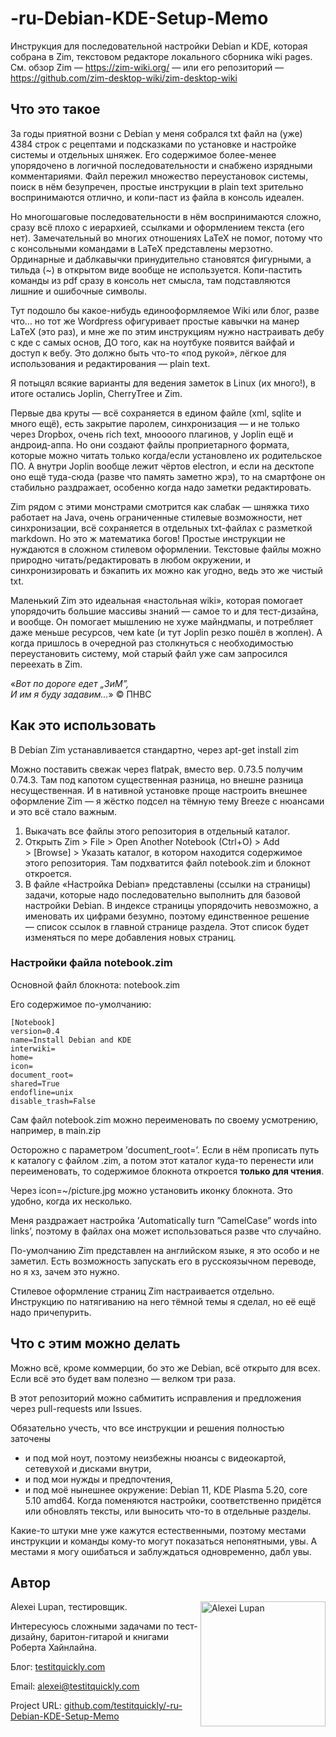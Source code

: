 # -ru-Debian-KDE-Setup-Memo 
Инструкция для последовательной настройки Debian и KDE, которая собрана в Zim, текстовом редакторе локального сборника wiki pages. См. обзор Zim — https://zim-wiki.org/ — или его репозиторий — https://github.com/zim-desktop-wiki/zim-desktop-wiki

## Что это такое

За годы приятной возни с Debian у меня собрался txt файл на (уже) 4384 строк с рецептами и подсказками по установке и настройке системы и отдельных шняжек. Его содержимое более-менее упорядочено в логичной последовательности и снабжено изрядными комментариями. Файл пережил множество переустановок системы, поиск в нём безупречен, простые инструкции в plain text зрительно воспринимаются отлично, и копи-паст из файла в консоль идеален.

Но многошаговые последовательности в нём воспринимаются сложно, сразу всё плохо с иерархией, ссылками и оформлением текста (его нет). Замечательный во многих отношениях LaTeX не помог, потому что с консольными командами в LaTeX представлены мерзотно. Ординарные и даблкавычки принудительно становятся фигурными, а тильда (~) в открытом виде вообще не используется. Копи-пастить команды из pdf сразу в консоль нет смысла, там подставляются лишние и ошибочные символы.

Тут подошло бы какое-нибудь единооформляемое Wiki или блог, разве что… но тот же Wordpress офигуривает простые кавычки на манер LaTeX (это раз), и мне же по этим инструкциям нужно настраивать дебу с кде с самых основ, ДО того, как на ноутбуке появится вайфай и доступ к вебу. Это должно быть что-то «под рукой», лёгкое для использования и редактирования — plain text. 

Я потыцял всякие варианты для ведения заметок в Linux (их много!), в итоге остались Joplin, CherryTree и Zim. 

Первые два круты — всё сохраняется в едином файле (xml, sqlite и много ещё), есть закрытие паролем, синхронизация — и не только через Dropbox, очень rich text, мноооого плагинов, у Joplin ещё и андроид-аппа. Но они создают файлы проприетарного формата, которые можно читать только когда/если установлено их родительское ПО. А внутри Joplin вообще лежит чёртов electron, и если на десктопе оно ещё туда-сюда (разве что память заметно жрэ), то на смартфоне он стабильно раздражает, особенно когда надо заметки редактировать.

Zim рядом с этими монстрами смотрится как слабак — шняжка тихо работает на Java, очень ограниченные стилевые возможности, нет синхронизации, всё сохраняется в отдельных txt-файлах с разметкой markdown. Но это ж математика богов! Простые инструкции не нуждаются в сложном стилевом оформлении. Текстовые файлы можно природно читать/редактировать в любом окружении, и синхронизировать и бэкапить их можно как угодно, ведь это же чистый txt. 

Маленький Zim это идеальная «настольная wiki», которая помогает упорядочить большие массивы знаний — самое то и для тест-дизайна, и вообще. Он помогает мышлению не хуже майндмапы, и потребляет даже меньше ресурсов, чем kate (и тут Joplin резко пошёл в жоплен). А когда пришлось в очередной раз столкнуться с необходимостью переустановить систему, мой старый файл уже сам запросился переехать в Zim.

«_Вот по дороге едет „ЗиМ”,<br />
И им я буду задавим…_» © ПНВС

## Как это использовать

В Debian Zim устанавливается стандартно, через apt-get install zim 

Можно поставить свежак через flatpak, вместо вер. 0.73.5 получим 0.74.3. Там под капотом существенная разница, но внешне разница несущественная. И в нативной установке проще настроить внешнее оформление Zim — я жёстко подсел на тёмную тему Breeze с нюансами и это всё стало важным.

1. Выкачать все файлы этого репозитория в отдельный каталог.
2. Открыть Zim > File > Open Another Notebook (Ctrl+O) > Add > [Browse] > Указать каталог, в котором находится содержимое этого репозитория. Там подхватится файл notebook.zim и блокнот откроется.
3. В файле «Настройка Debian» представлены (ссылки на страницы) задачи, которые надо последовательно выполнить для базовой настройки Debian. В индексе страницы упорядочить невозможно, а именовать их цифрами безумно, поэтому единственное решение — список ссылок в главной странице раздела. Этот список будет изменяться по мере добавления новых страниц.

### Настройки файла notebook.zim

Основной файл блокнота: notebook.zim

Его содержимое по-умолчанию:

    [Notebook]
    version=0.4
    name=Install Debian and KDE
    interwiki=
    home=
    icon=
    document_root=
    shared=True
    endofline=unix
    disable_trash=False

Сам файл notebook.zim можно переименовать по своему усмотрению, например, в main.zip

Осторожно с параметром ’document_root=’. Если в нём прописать путь к каталогу с файлом .zim, а потом этот каталог куда-то перенести или переименовать, то содержимое блокнота откроется **только для чтения**.

Через icon=~/picture.jpg можно установить иконку блокнота. Это удобно, когда их несколько.

Меня раздражает настройка ’Automatically turn ”CamelCase” words into links’, поэтому в файлах она может использоваться разве что случайно.

По-умолчанию Zim представлен на английском языке, я это особо и не заметил. Есть возможность запускать его в русскоязычном переводе, но я хз, зачем это нужно.

Стилевое оформление страниц Zim настраивается отдельно. Инструкцию по натягиванию на него тёмной темы я сделал, но её ещё надо причепурить.

## Что с этим можно делать

Можно всё, кроме коммерции, бо это же Debian, всё открыто для всех. Если всё это будет вам полезно — велком три раза.

В этот репозиторий можно сабмитить исправления и предложения через pull-requests или Issues.

Обязательно учесть, что все инструкции и решения полностью заточены
- и под мой ноут, поэтому неизбежны нюансы с видеокартой, сетевухой и дисками внутри,
- и под мои нужды и предпочтения,
- и под моё нынешнее окружение: Debian 11, KDE Plasma 5.20, core 5.10 amd64. Когда поменяются настройки, соответственно придётся или обновлять тексты, или выносить что-то в отдельные разделы.

Какие-то штуки мне уже кажутся естественными, поэтому местами инструкции и команды кому-то могут показаться непонятными, увы. А местами я могу ошибаться и заблуждаться одновременно, дабл увы.

## Автор

Alexei Lupan, тестировщик.
<img src="https://raw.githubusercontent.com/testitquickly/Software-Testing-Glossary/master/images/alexei_lupan.jpg" alt="Alexei Lupan" height="200" align="right" />

Интересуюсь сложными задачами по тест-дизайну, баритон-гитарой и книгами Роберта Хайнлайна.

Блог: [testitquickly.com](https://testitquickly.com/)

Email: alexei@testitquickly.com

Project URL: [github.com/testitquickly/-ru-Debian-KDE-Setup-Memo](https://github.com/testitquickly/-ru-Debian-KDE-Setup-Memo)

